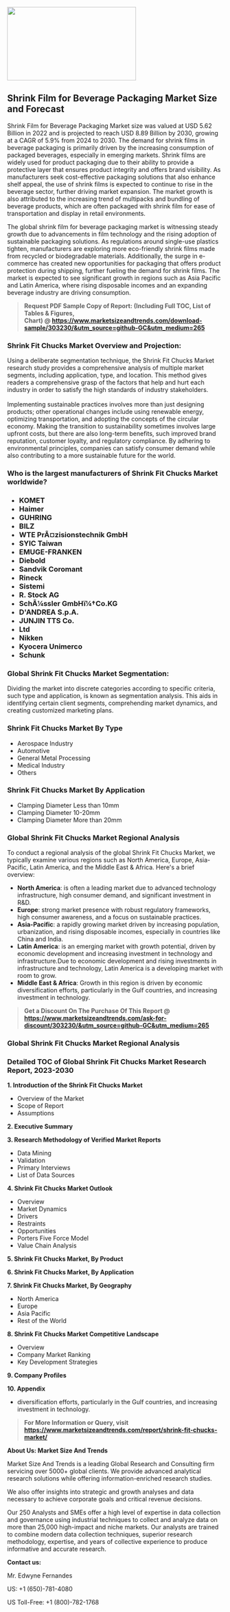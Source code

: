 <p><img class="alignnone size-medium wp-image-20088" src="https://ffe5etoiles.com/wp-content/uploads/2024/12/MST1-300x171.png" alt="" width="300" height="171" /></p><h2>Shrink Film for Beverage Packaging Market Size and Forecast</h2><p>Shrink Film for Beverage Packaging Market size was valued at USD 5.62 Billion in 2022 and is projected to reach USD 8.89 Billion by 2030, growing at a CAGR of 5.9% from 2024 to 2030. The demand for shrink films in beverage packaging is primarily driven by the increasing consumption of packaged beverages, especially in emerging markets. Shrink films are widely used for product packaging due to their ability to provide a protective layer that ensures product integrity and offers brand visibility. As manufacturers seek cost-effective packaging solutions that also enhance shelf appeal, the use of shrink films is expected to continue to rise in the beverage sector, further driving market expansion. The market growth is also attributed to the increasing trend of multipacks and bundling of beverage products, which are often packaged with shrink film for ease of transportation and display in retail environments.</p><p>The global shrink film for beverage packaging market is witnessing steady growth due to advancements in film technology and the rising adoption of sustainable packaging solutions. As regulations around single-use plastics tighten, manufacturers are exploring more eco-friendly shrink films made from recycled or biodegradable materials. Additionally, the surge in e-commerce has created new opportunities for packaging that offers product protection during shipping, further fueling the demand for shrink films. The market is expected to see significant growth in regions such as Asia Pacific and Latin America, where rising disposable incomes and an expanding beverage industry are driving consumption.</p></p><blockquote id="" class=""><strong>Request PDF Sample Copy of Report: (Including Full TOC, List of Tables &amp; Figures, Chart)&nbsp;@&nbsp;<strong><a href="https://www.marketsizeandtrends.com/download-sample/303230/&utm_source=github-GC&utm_medium=265" target="_blank">https://www.marketsizeandtrends.com/download-sample/303230/&utm_source=github-GC&utm_medium=265</a></strong></strong></blockquote><h3 id="" class="">Shrink Fit Chucks Market&nbsp;Overview and Projection:</h3><p id="" class="">Using a deliberate segmentation technique, the Shrink Fit Chucks Market research study provides a comprehensive analysis of multiple market segments, including application, type, and location. This method gives readers a comprehensive grasp of the factors that help and hurt each industry in order to satisfy the high standards of industry stakeholders. <br /> <br />Implementing sustainable practices involves more than just designing products; other operational changes include using renewable energy, optimizing transportation, and adopting the concepts of the circular economy. Making the transition to sustainability sometimes involves large upfront costs, but there are also long-term benefits, such improved brand reputation, customer loyalty, and regulatory compliance. By adhering to environmental principles, companies can satisfy consumer demand while also contributing to a more sustainable future for the world.</p><h3 id="" class="">Who is the largest manufacturers of&nbsp;Shrink Fit Chucks Market worldwide?</h3><h3 class=""><p><ul><li>KOMET </li><li> Haimer </li><li> GUHRING </li><li> BILZ </li><li> WTE PrÃ¤zisionstechnik GmbH </li><li> SYIC Taiwan </li><li> EMUGE-FRANKEN </li><li> Diebold </li><li> Sandvik Coromant </li><li> Rineck </li><li> Sistemi </li><li> R. Stock AG </li><li> SchÃ¼ssler GmbHï¼†Co.KG </li><li> D'ANDREA S.p.A. </li><li> JUNJIN TTS Co. </li><li> Ltd </li><li> Nikken </li><li> Kyocera Unimerco </li><li> Schunk</li></ul></p></h3><h3 id="" class="">Global&nbsp;Shrink Fit Chucks Market Segmentation:</h3><p id="" class="">Dividing the market into discrete categories according to specific criteria, such type and application, is known as segmentation analysis. This aids in identifying certain client segments, comprehending market dynamics, and creating customized marketing plans.</p><h3 id="" class="">Shrink Fit Chucks Market&nbsp;By Type</h3><p><p><ul><li>Aerospace Industry</li><li> Automotive</li><li> General Metal Processing</li><li> Medical Industry</li><li> Others</p></li></ul></p></p><h3 id="" class="">Shrink Fit Chucks Market&nbsp;By Application</h3><p class=""><p><ul><li>Clamping Diameter Less than 10mm</li><li> Clamping Diameter 10-20mm</li><li> Clamping Diameter More than 20mm</li></ul></p></p><h3 id="" class="">Global Shrink Fit Chucks Market Regional Analysis</h3><p id="" class="">To conduct a regional analysis of the global Shrink Fit Chucks Market, we typically examine various regions such as North America, Europe, Asia-Pacific, Latin America, and the Middle East &amp; Africa. Here's a brief overview:</p><ul><li><strong>North America</strong>: is often a leading market due to advanced technology infrastructure, high consumer demand, and significant investment in R&amp;D.</li><li><strong>Europe</strong>: strong market presence with robust regulatory frameworks, high consumer awareness, and a focus on sustainable practices.</li><li><strong>Asia-Pacific</strong>: a rapidly growing market driven by increasing population, urbanization, and rising disposable incomes, especially in countries like China and India.</li><li><strong>Latin America</strong>: is an emerging market with growth potential, driven by economic development and increasing investment in technology and infrastructure.Due to economic development and rising investments in infrastructure and technology, Latin America is a developing market with room to grow.</li><li><strong>Middle East &amp; Africa</strong>: Growth in this region is driven by economic diversification efforts, particularly in the Gulf countries, and increasing investment in technology.</li></ul><blockquote id="" class=""><strong>Get a Discount On The Purchase Of This Report @ <strong><a href="https://www.marketsizeandtrends.com/ask-for-discount/303230/&utm_source=github-GC&utm_medium=265" target="_blank">https://www.marketsizeandtrends.com/ask-for-discount/303230/&utm_source=github-GC&utm_medium=265</a></strong></strong></blockquote><h3 id="" class="">Global Shrink Fit Chucks Market Regional Analysis</h3><h3 id="" class="">Detailed TOC of Global Shrink Fit Chucks Market Research Report, 2023-2030</h3><p id="" class=""><strong>1. Introduction of the Shrink Fit Chucks Market</strong></p><ul><li>Overview of the Market</li><li>Scope of Report</li><li>Assumptions</li></ul><p id="" class=""><strong>2. Executive Summary</strong></p><p id="" class=""><strong>3. Research Methodology of Verified Market Reports</strong></p><ul><li>Data Mining</li><li>Validation</li><li>Primary Interviews</li><li>List of Data Sources</li></ul><p id="" class=""><strong>4. Shrink Fit Chucks Market Outlook</strong></p><ul><li>Overview</li><li>Market Dynamics</li><li>Drivers</li><li>Restraints</li><li>Opportunities</li><li>Porters Five Force Model</li><li>Value Chain Analysis</li></ul><p id="" class=""><strong>5. Shrink Fit Chucks Market, By Product</strong></p><p id="" class=""><strong>6. Shrink Fit Chucks Market, By Application</strong></p><p id="" class=""><strong>7. Shrink Fit Chucks Market, By Geography</strong></p><ul><li>North America</li><li>Europe</li><li>Asia Pacific</li><li>Rest of the World</li></ul><p id="" class=""><strong>8. Shrink Fit Chucks Market Competitive Landscape</strong></p><ul><li>Overview</li><li>Company Market Ranking</li><li>Key Development Strategies</li></ul><p id="" class=""><strong>9. Company Profiles</strong></p><p id="" class=""><strong>10. Appendix</strong></p><ul><li>diversification efforts, particularly in the Gulf countries, and increasing investment in technology.</li></ul><blockquote id="" class=""><strong>For More Information or Query, visit <strong><strong><a href="https://www.marketsizeandtrends.com/report/shrink-fit-chucks-market/" target="_blank">https://www.marketsizeandtrends.com/report/shrink-fit-chucks-market/</a></strong></strong></strong></blockquote><p id="" class=""><strong>About Us: Market Size And Trends</strong></p><p id="" class="">Market Size And Trends is a leading Global Research and Consulting firm servicing over 5000+ global clients. We provide advanced analytical research solutions while offering information-enriched research studies.</p><p id="" class="">We also offer insights into strategic and growth analyses and data necessary to achieve corporate goals and critical revenue decisions.</p><p id="" class="">Our 250 Analysts and SMEs offer a high level of expertise in data collection and governance using industrial techniques to collect and analyze data on more than 25,000 high-impact and niche markets. Our analysts are trained to combine modern data collection techniques, superior research methodology, expertise, and years of collective experience to produce informative and accurate research.</p><p id="" class=""><strong>Contact us:</strong></p><p id="" class="">Mr. Edwyne Fernandes</p><p id="" class="">US: +1 (650)-781-4080</p><p id="" class="">US Toll-Free: +1 (800)-782-1768</p>
